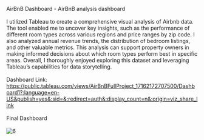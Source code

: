 AirBnB Dashboard - AirBnB analysis dashboard<br/><br/>
   I utilized Tableau to create a comprehensive visual analysis of Airbnb data. The tool enabled me to uncover key insights, such as the performance of different room types across various regions and price ranges by zip code. I also analyzed annual revenue trends, the distribution of bedroom listings, and other valuable metrics. This analysis can support property owners in making informed decisions about which room types perform best in specific areas. Overall, I thoroughly enjoyed exploring this dataset and leveraging Tableau’s capabilities for data storytelling.<br/><br/>
   Dashboard Link: https://public.tableau.com/views/AirBnBFullProject_17162172707500/Dashboard1?:language=en-US&publish=yes&:sid=&:redirect=auth&:display_count=n&:origin=viz_share_link <br/><br/>
   Final Dashboard<br/><br/>
   ![6](https://github.com/user-attachments/assets/7ac449c0-c1ee-4c03-9398-1758322fb12f)<br/><br/>
